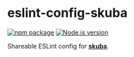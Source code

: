 # eslint-config-skuba

[![npm package](https://img.shields.io/npm/v/eslint-config-skuba?labelColor=cb0000&color=5b5b5b)](https://www.npmjs.com/package/eslint-config-skuba)
[![Node.js version](https://img.shields.io/node/v/eslint-config-skuba?labelColor=5fa04e&color=5b5b5b)](https://www.npmjs.com/package/eslint-config-skuba)

Shareable ESLint config for **[skuba]**.

[skuba]: https://github.com/seek-oss/skuba
